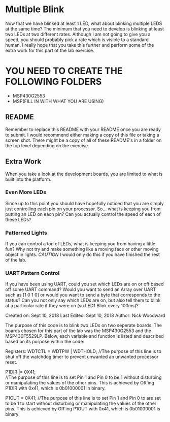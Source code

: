 # Multiple Blink
Now that we have blinked at least 1 LED, what about blinking multiple LEDS at the same time? The minimum that you need to develop is blinking at least two LEDs at two different rates. Although I am not going to give you a speed, you should probably pick a rate which is visible to a standard human. I really hope that you take this further and perform some of the extra work for this part of the lab exercise.


# YOU NEED TO CREATE THE FOLLOWING FOLDERS
* MSP430G2553
* MSP(FILL IN WITH WHAT YOU ARE USING)

## README
Remember to replace this README with your README once you are ready to submit. I would recommend either making a copy of this file or taking a screen shot. There might be a copy of all of these README's in a folder on the top level depending on the exercise.

## Extra Work
When you take a look at the development boards, you are limited to what is built into the platform.

### Even More LEDs
Since up to this point you should have hopefully noticed that you are simply just controlling each pin on your processor. So... what is keeping you from putting an LED on each pin? Can you actually control the speed of each of these LEDs?

### Patterned Lights
If you can control a ton of LEDs, what is keeping you from having a little fun? Why not try and make something like a moving face or other moving object in lights. *CAUTION* I would only do this if you have finished the rest of the lab.

### UART Pattern Control
If you have been using UART, could you set which LEDs are on or off based off some UART command? Would you want to send an Array over UART such as [1 0 1 0] or would you want to send a byte that corresponds to the status? Can you not only say which LEDs are on, but also tell them to blink at a particular rate if they were on (so LED1 Blink every 100ms)?


Created on: Sept 10, 2018
Last Edited: Sept 10, 2018
Author: Nick Woodward

The purpose of this code is to blink two LEDs on two seperate boards. The boards chosen for this part of the lab was the MSP430G2553 and the MSP430F5529LP. Below, each variable and function is listed and described based on its purpose within the code:

Registers:
WDTCTL = WDTPW | WDTHOLD;
//The purpose of this line is to shut off the watchdog timer to prevent unwanted an unwanted processor reset.

P1DIR |= 0X41;    
//The purpose of this line is to set Pin 1 and Pin 0 to be 1 without disturbing or manipulating the values of the other pins. This is achieved by OR'ing P1DIR with 0x41, which is 0b01000001 in binary. 

P1OUT = 0X41; 
//The purpose of this line is to set Pin 1 and Pin 0 to are set to be 1 to start without disturbing or manipulating the values of the other pins. This is achieved by OR'ing P1OUT with 0x41, which is 0b01000001 is binary.



